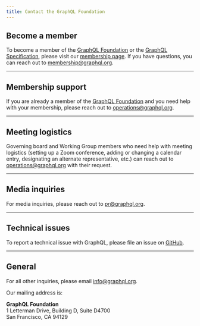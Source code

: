 ```yaml
---
title: Contact the GraphQL Foundation
---
```


## Become a member

To become a member of the [GraphQL Foundation](https://foundation.graphql.org) or the [GraphQL Specification](https://graphql.github.io/graphql-spec/), please visit our [membership page](/join).  If you have questions, you can reach out to [membership@graphql.org](mailto:membership@graphql.org).

---

## Membership support

If you are already a member of the [GraphQL Foundation](https://foundation.graphql.org) and you need help with your membership, please reach out to [operations@graphql.org](mailto:operations@graphql.org).

---

## Meeting logistics

Governing board and Working Group members who need help with meeting logistics (setting up a Zoom conference, adding or changing a calendar entry, designating an alternate representative, etc.) can reach out to [operations@graphql.org](mailto:operations@graphql.org) with their request.

---

## Media inquiries

For media inquiries, please reach out to [pr@graphql.org](mailto:pr@graphql.org).

---

## Technical issues

To report a technical issue with GraphQL, please file an issue on [GitHub](https://github.com/graphql).

---

## General

For all other inquiries, please email [info@graphql.org](mailto:info@graphql.org).

Our mailing address is:

**GraphQL Foundation**  
1 Letterman Drive, Building D, Suite D4700  
San Francisco, CA 94129

